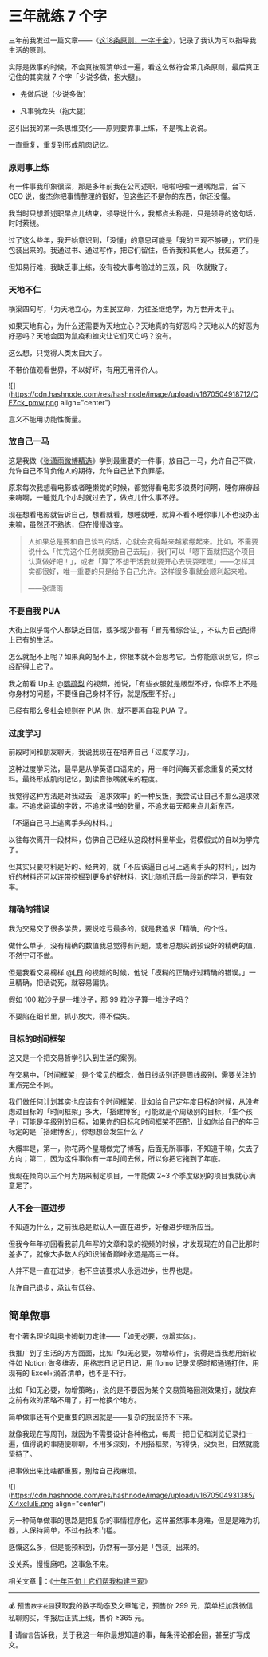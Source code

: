 # 三年就练 7 个字

三年前我发过一篇文章——《[这18条原则，一字千金](http://mp.weixin.qq.com/s?__biz=MzI3MzU5MDA1OQ==&mid=2247485814&idx=1&sn=6e13121db9ae8e2a7a48ffcb4057832c&chksm=eb21bb32dc56322462ba1e47a4dc5f558dad9b854597a554b0bda8c5bcf1b7b55b5dccc8cf36&scene=21#wechat_redirect)》，记录了我认为可以指导我生活的原则。

实际是做事的时候，不会真按照清单过一遍，看这么做符合第几条原则，最后真正记住的其实就 7 个字「少说多做，抱大腿」。

*   先做后说（少说多做）
    
*   凡事骑龙头（抱大腿）
    

这引出我的第一条思维变化——原则要靠事上练，不是嘴上说说。

一直重复，重复到形成肌肉记忆。

### **原则事上练**

有一件事我印象很深，那是多年前我在公司述职，吧啦吧啦一通嘴炮后，台下 CEO 说，俊杰你把事情整理的很好，但这些还不是你的东西，你还没懂。

我当时只想着述职早点儿结束，领导说什么，我都点头称是，只是领导的这句话，时时萦绕。

过了这么些年，我开始意识到，「没懂」的意思可能是「我的三观不够硬」，它们是包装出来的。我通过书、通过写作，把它们留住，告诉我和其他人，我知道了。

但知易行难，我缺乏事上练，没有被大事考验过的三观，风一吹就散了。

### **天地不仁**

横渠四句写，「为天地立心，为生民立命，为往圣继绝学，为万世开太平」。

如果天地有心，为什么还需要为天地立心？天地真的有好恶吗？天地以人的好恶为好恶吗？天地会因为鼠疫和蝗灾让它们灭亡吗？没有。

这么想，只觉得人类太自大了。

不带价值观看世界，不以好坏，有用无用评价人。

![](https://cdn.hashnode.com/res/hashnode/image/upload/v1670504918712/CEZck_pmw.png align="center")

意义不能用功能性衡量。

### **放自己一马**

这是我做《[张潇雨微博精选](https://rili.zxy.wiki/)》学到最重要的一件事，放自己一马，允许自己不做，允许自己不背负他人的期待，允许自己放下负罪感。

原来每次我想看电影或者睡懒觉的时候，都觉得看电影多浪费时间啊，睡你麻痹起来嗨啊，一睡觉几个小时就过去了，做点儿什么事不好。

现在想看电影就告诉自己，想看就看，想睡就睡，就算不看不睡你事儿不也没办出来嘛，虽然还不熟练，但在慢慢改变。

> 人如果总是要和自己谈判的话，心就会变得越来越紧绷起来。比如，不需要说什么「忙完这个任务就奖励自己去玩」，我们可以「嗯下面就把这个项目认真做好吧！」，或者「算了不想干活我就要开心去玩耍嘿嘿」——怎样其实都很好，唯一重要的只是给予自己允许。这样很多事就会顺利起来啦。
> 
> ——张潇雨

### **不要自我 PUA**

大街上似乎每个人都缺乏自信，或多或少都有「冒充者综合征」，不认为自己配得上已有的生活。

怎么就配不上呢？如果真的配不上，你根本就不会思考它。当你能意识到它，你已经配得上它了。

我之前看 Up主 @[鹦鹉梨](https://space.bilibili.com/1968595/) 的视频，她说，「有些衣服就是版型不好，你穿不上不是你身材的问题，不要怪自己身材不行，就是版型不好。」

已经有那么多社会规则在 PUA 你，就不要再自我 PUA 了。

### **过度学习**

前段时间和朋友聊天，我说我现在在培养自己「过度学习」。

这种过度学习法，最早是从学英语口语来的，用一年时间每天都念重复的英文材料。最终形成肌肉记忆，到读音张嘴就来的程度。

我觉得这种方法是对我过去「追求效率」的一种反叛，我尝试让自己不那么追求效率。不追求阅读的字数，不追求读书的数量，不追求每天都来点儿新东西。

「不逼自己马上逃离手头的材料。」

以往每次离开一段材料，仿佛自己已经从这段材料里毕业，假模假式的自以为学完了。

但其实只要材料是好的、经典的，就「不应该逼自己马上逃离手头的材料」，因为好的材料还可以连带挖掘到更多的好材料，这比随机开启一段新的学习，更有效率。

### **精确的错误**

我为交易交了很多学费，要说吃亏最多的，就是我追求「精确」的个性。

做什么单子，没有精确的数值我总觉得有问题，或者总想买到预设好的精确的值，不然宁可不做。

但是我看交易榜样 @[LEI](https://www.youtube.com/@TheMarketMemo) 的视频的时候，他说「模糊的正确好过精确的错误。」一旦精确，把话说死，就容易偏执。

假如 100 粒沙子是一堆沙子，那 99 粒沙子算一堆沙子吗？

不要陷在细节里，抓小放大，得不偿失。

### **目标的时间框架**

这又是一个把交易哲学引入到生活的案例。

在交易中，「时间框架」是个常见的概念，做日线级别还是周线级别，需要关注的重点完全不同。

我们做任何计划其实也应该有个时间框架，比如给自己定年度目标的时候，从没考虑过目标的「时间框架」多大，「搭建博客」可能就是个周级别的目标，「生个孩子」可能是年级别的目标，如果你的目标和时间框架不匹配，比如你给自己的年目标定的是「搭建博客」，你想想会发生什么？

大概率是，第一，你花两个星期做完了博客，后面无所事事，不知道干嘛，失去了方向；第二，因为这件事你有一年时间去做，所以你把它拖到了年底。

我现在倾向以三个月为期来制定项目，一年能做 2~3 个季度级别的项目我就心满意足了。

### **人不会一直进步**

不知道为什么，之前我总是默认人一直在进步，好像进步理所应当。

但我今年年初回看我前几年写的文章和录的视频的时候，才发现现在的自己比那时差多了，就像大多数人的知识储备巅峰永远是高三一样。

人并不是一直在进步，也不应该要求人永远进步，世界也是。

允许自己退步，承认有低谷。

## **简单做事**

有个著名理论叫奥卡姆剃刀定律——「如无必要，勿增实体」。

我推广到了生活的方方面面，比如「如无必要，勿增软件」，说得是当我想用新软件如 Notion 做多维表，用格志日记记日记，用 flomo 记录灵感时都通通打住，用现有的 Excel+滴答清单，也不是不行。

比如「如无必要，勿增策略」，说的是不要因为某个交易策略回测效果好，就放弃之前有效的策略不用了，打一枪换个地方。

简单做事还有个更重要的原因就是——复杂的我坚持不下来。

就像我现在写周刊，就因为不需要设计各种格式，每周一把日记和浏览记录扫一遍，值得说的事随便聊聊，不用多深刻，不用搭框架，写得快，没负担，自然就能坚持了。

把事做出来比啥都重要，别给自己找麻烦。

![](https://cdn.hashnode.com/res/hashnode/image/upload/v1670504931385/XI4xclulE.png align="center")

另一种简单做事的思路是把复杂的事情程序化，这样虽然事本身难，但是是难为机器，人保持简单，不过有技术门槛。

感慨这么多，但是能预料到，仍然有一部分是「包装」出来的。

没关系，慢慢磨吧，这事急不来。

相关文章 🔗：《[十年百句丨它们帮我构建三观](http://mp.weixin.qq.com/s?__biz=MzI3MzU5MDA1OQ==&mid=2247484453&idx=1&sn=d7f91b9fa1fc36df9126c8fa41faebd0&chksm=eb21b661dc563f77bfbb8dfa30d79c564b229259b3f1dc7c203c4bdf59cc5516a156a3ecbf96#rd)》

* * *

💰 预售`数字花园`获取我的数字动态及文章笔记，预售价 299 元，菜单栏加我微信私聊购买，年报后正式上线，售价 ≥365 元。

💬 请`留言`告诉我，关于我这一年你最想知道的事，每条评论都会回，甚至扩写成文。